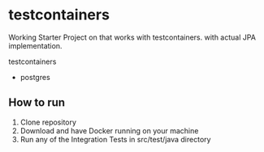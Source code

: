 # testcontainers

Working Starter Project on that works with testcontainers.
with actual JPA implementation.

testcontainers
- postgres

## How to run

1. Clone repository
2. Download and have Docker running on your machine
3. Run any of the Integration Tests in src/test/java directory
